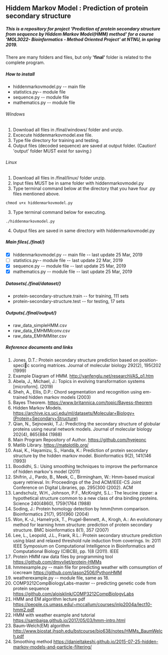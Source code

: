## Hiddem Markov Model : Prediction of protein secondary structure 
##### This is a repository for project 'Prediction of protein secondary structure from sequence by Hiddem Markov Model(HMM) method' for a course 'MOL3022- Bioinformatics - Method Oriented Project' at NTNU, in spring 2019. 
There are many folders and files, but only **'final'** folder is related to the complete program.


##### How to install 
- hiddenmarkovmodel.py  -- main file 
- statistics.py-- module file 
- sequence.py -- module file
- mathematics.py -- module file
  
###### Windows
1. Download all files in /final/windows/ folder and unzip. 
2. Excecute hiddenmarkovmodel.exe file. 
3. Type file directory for training and testing.
4. Output files (decoded sequence) are saved at output folder.
(Caution! 'output' folder MUST exist for saving.)

###### Linux
1. Download all files in /final/linux/ folder unzip.
2. Input files MUST be in same folder with hiddenmarkovmodel.py 
3. Type terminal command below at the directory that you have four .py files mentioned above.
```
chmod u+x hiddenmarkovmodel.py
```
3. Type terminal command below for executing.
```
./hiddenmarkovmodel.py
```
4. Output files are saved in same directory with hiddenmarkovmodel.py


##### Main files(./final/)
- [x] hiddenmarkovmodel.py  -- main file -- last update 25 Mar, 2019
- [ ] statistics.py-- module file -- last update 22 Mar, 2019 
- [x] sequence.py -- module file -- last update 25 Mar, 2019
- [x] mathematics.py -- module file -- last update 25 Mar, 2019

##### Datasets(./final/dataset/)
- protein-secondary-structure.train -- for training, 111 sets
- protein-secondary-structure.test -- for testing, 17 sets

##### Outputs(./final/output/)
- raw_data_simpleHMM.csv
- raw_data_EMHMMconv.csv
- raw_data_EMHMMiter.csv

##### Reference documents and links
1. Jones, D.T.: Protein secondary structure prediction based on position-specic scoring matrices. Journal of
molecular biology 292(2), 195{202 (1999)
2. Example Diagram of HMM. http://yanfenglu.net/researchVAS_p1.htm
3. Abela, J., Michael, J.: Topics in evolving transformation systems [microform]. (2019)
4. Sheh, A., Ellis, D.P.: Chord segmentation and recognition using em-trained hidden markov models (2003)
5. Bayes Theorem. https://www.britannica.com/topic/Bayess-theorem
6. Hidden Markov Models.
https://archive.ics.uci.edu/ml/datasets/Molecular+Biology+(Protein+Secondary+Structure)
7. Qian, N., Sejnowski, T.J.: Predicting the secondary structure of globular proteins using neural network models.
Journal of molecular biology 202(4), 865{884 (1988)
8. Main Program Repository of Author. https://github.com/hyejeonc
9. Matlib Library. https://matplotlib.org/
10. Asai, K., Hayamizu, S., Handa, K.: Prediction of protein secondary structure by the hidden markov model.
Bioinformatics 9(2), 141{146 (1993)
11. Boodidhi, S.: Using smoothing techniques to improve the performance of hidden markov's model (2011)
12. Shifrin, J., Pardo, B., Meek, C., Birmingham, W.: Hmm-based musical query retrieval. In: Proceedings of the
2nd ACM/IEEE-CS Joint Conference on Digital Libraries, pp. 295{300 (2002). ACM
13. Landschulz, W.H., Johnson, P.F., McKnight, S.L.: The leucine zipper: a hypothetical structure common to a
new class of dna binding proteins. Science 240(4860), 1759{1764 (1988)
14. Soding, J.: Protein homology detection by hmm{hmm comparison. Bioinformatics 21(7), 951{960 (2004)
15. Won, K.-J., Hamelryck, T., Prugel-Bennett, A., Krogh, A.: An evolutionary method for learning hmm structure:
prediction of protein secondary structure. BMC bioinformatics 8(1), 357 (2007)
16. Lee, L., Leopold, J.L., Frank, R.L.: Protein secondary structure prediction using blast and relaxed threshold rule
induction from coverings. In: 2011 IEEE Symposium on Computational Intelligence in Bioinformatics and
Computational Biology (CIBCB), pp. 1{8 (2011). IEEE
17. Protein HMM raw data files by programming tool https://github.com/dmvvliet/protein-HMMs
18. hmmexample.py -- main file for predicting weather with comsumption of icecream https://github.com/jason2506/PythonHMM
19. weatherexample.py -- module file, same as 18.
20. COMP3212CompBiologyLabs-master -- predicting genetic code from protein sequence https://github.com/aloisklink/COMP3212CompBiologyLabs
21. HMM and EM algorithm lecture pdf https://people.cs.umass.edu/~mccallum/courses/inlp2004a/lect10-hmm2.pdf
22. HMM with weather example and tutorial https://sambaiga.github.io/2017/05/03/hmm-intro.html
23. Baum-Welch(EM) algorithm http://www.biostat.jhsph.edu/bstcourse/bio638/notes/HMMs_BaumWelch.pdf
24. Smoothing method https://danieltakeshi.github.io/2015-07-25-hidden-markov-models-and-particle-filtering/
